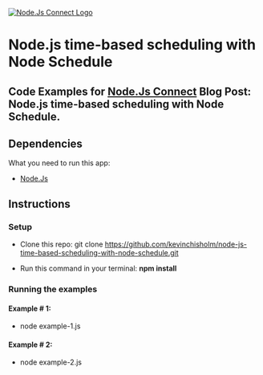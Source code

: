 [![Node.Js Connect Logo](http://www.nodejsconnect.com//sites/default/themes/drupalconnect/images/layout/logo-lo.png)](http://www.nodejsconnect.com/blog/articles)

# Node.js time-based scheduling with Node Schedule

## Code Examples for [Node.Js Connect](http://www.nodejsconnect.com/blog/articles) Blog Post: Node.js time-based scheduling with Node Schedule.

## Dependencies

What you need to run this app:

* [Node.Js](https://nodejs.org)

## Instructions

### Setup

* Clone this repo: git clone https://github.com/kevinchisholm/node-js-time-based-scheduling-with-node-schedule.git

* Run this command in your terminal: **npm install**

### Running the examples

#### Example # 1:

* node example-1.js

#### Example # 2:

* node example-2.js
